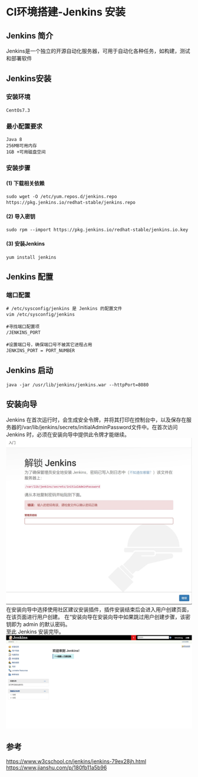 # CI环境搭建-Jenkins 安装


## Jenkins 简介

Jenkins是一个独立的开源自动化服务器，可用于自动化各种任务，如构建，测试和部署软件


## Jenkins安装

### 安装环境  
    CentOs7.3

### 最小配置要求
    Java 8  
    256MB可用内存  
    1GB +可用磁盘空间

### 安装步骤
#### (1) 下载相关依赖  
    sudo wget -O /etc/yum.repos.d/jenkins.repo https://pkg.jenkins.io/redhat-stable/jenkins.repo
#### (2) 导入密钥
    sudo rpm --import https://pkg.jenkins.io/redhat-stable/jenkins.io.key
#### (3) 安装Jenkins
    yum install jenkins

## Jenkins 配置

### 端口配置
    # /etc/sysconfig/jenkins 是 Jenkins 的配置文件
    vim /etc/sysconfig/jenkins
    
    #寻找端口配置项
    /JENKINS_PORT

    #设置端口号，确保端口号不被其它进程占用
    JENKINS_PORT = PORT_NUMBER

## Jenkins 启动
    java -jar /usr/lib/jenkins/jenkins.war --httpPort=8080
## 安装向导
Jenkins 在首次运行时，会生成安全令牌，并将其打印在控制台中，以及保存在服务器的/var/lib/jenkins/secrets/initialAdminPassword文件中。在首次访问 Jenkins 时，必须在安装向导中提供此令牌才能继续。 ![图片丢失](./img/CI_build/unlock_jenkins.jpg "首次访问Jenkins")  
在安装向导中选择使用社区建议安装插件，插件安装结束后会进入用户创建页面，在该页面进行用户创建。 
在“安装向导在安装向导中如果跳过用户创建步骤，该密钥即为 admin 的默认密码。  
至此 Jenkins 安装完毕。
![图片丢失](./img/CI_build/jenkins_home.jpg "Jenkins主页")  

## 参考
https://www.w3cschool.cn/jenkins/jenkins-79ex28jh.html  
https://www.jianshu.com/p/180fb11a5b96




    





